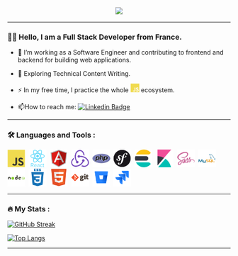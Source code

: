<div id="header" align="center">
  <img src="https://media.giphy.com/media/QssGEmpkyEOhBCb7e1/giphy.gif" width="300"/>
   <div id="badges">
  </div>
</div>

---

### :man_technologist: Hello, I am a Full Stack Developer from France.

- :telescope: I’m working as a Software Engineer and contributing to frontend and backend for building web applications.

- :seedling: Exploring Technical Content Writing.

- :zap: In my free time, I practice the whole <img src="https://raw.githubusercontent.com/devicons/devicon/1119b9f84c0290e0f0b38982099a2bd027a48bf1/icons/javascript/javascript-plain.svg" width="20" height="20"/> ecosystem.

- :mailbox:How to reach me: [![Linkedin Badge](https://img.shields.io/badge/-Linkedin-blue?style=flat&logo=Linkedin&logoColor=white)](https://www.linkedin.com/in/franck-gar%C3%A7on-bb8548171/)

---

### :hammer_and_wrench: Languages and Tools :

<div>
  <img src="https://github.com/devicons/devicon/blob/master/icons/javascript/javascript-original.svg" title="JavaScript" alt="JavaScript" width="40" height="40"/>&nbsp;
  <img src="https://github.com/devicons/devicon/blob/master/icons/react/react-original-wordmark.svg" title="React" alt="React" width="40" height="40"/>&nbsp;
  <img src="https://raw.githubusercontent.com/devicons/devicon/1119b9f84c0290e0f0b38982099a2bd027a48bf1/icons/angularjs/angularjs-original.svg" title="Angular" alt="Angular" width="40" height="40"/>&nbsp;
  <img src="https://github.com/devicons/devicon/blob/master/icons/redux/redux-original.svg" title="Redux" alt="Redux " width="40" height="40"/>&nbsp;
  <img src="https://raw.githubusercontent.com/devicons/devicon/1119b9f84c0290e0f0b38982099a2bd027a48bf1/icons/php/php-original.svg" title="PHP" alt="PHP " width="40" height="40"/>&nbsp;
 <img src="https://raw.githubusercontent.com/devicons/devicon/1119b9f84c0290e0f0b38982099a2bd027a48bf1/icons/symfony/symfony-original.svg" title="symfony" alt="symfony " width="40" height="40"/>&nbsp;
<img src="https://github.com/devicons/devicon/blob/develop/icons/elasticsearch/elasticsearch-original.svg" title="elasticsearch" alt="elasticsearch" width="40" height="40"/>&nbsp;
<img src="https://github.com/devicons/devicon/blob/develop/icons/kibana/kibana-original.svg" title="kibana" alt="kibana" width="40" height="40"/>&nbsp;  
 <img src="https://raw.githubusercontent.com/devicons/devicon/1119b9f84c0290e0f0b38982099a2bd027a48bf1/icons/sass/sass-original.svg" title="sass" alt="sass " width="40" height="40"/>&nbsp;
  <img src="https://github.com/devicons/devicon/blob/master/icons/mysql/mysql-original-wordmark.svg" title="MySQL"  alt="MySQL" width="40" height="40"/>&nbsp;
  <img src="https://github.com/devicons/devicon/blob/master/icons/nodejs/nodejs-original-wordmark.svg" title="NodeJS" alt="NodeJS" width="40" height="40"/>&nbsp;
    <img src="https://github.com/devicons/devicon/blob/master/icons/css3/css3-plain-wordmark.svg"  title="CSS3" alt="CSS" width="40" height="40"/>&nbsp;
  <img src="https://github.com/devicons/devicon/blob/master/icons/html5/html5-original.svg" title="HTML5" alt="HTML" width="40" height="40"/>&nbsp;
  <img src="https://github.com/devicons/devicon/blob/master/icons/git/git-original-wordmark.svg" title="Git" **alt="Git" width="40" height="40"/>&nbsp;
  <img src ="https://raw.githubusercontent.com/devicons/devicon/1119b9f84c0290e0f0b38982099a2bd027a48bf1/icons/bitbucket/bitbucket-original.svg" title="BitBucket" alt="BitBucket" width="40" height="40"/>&nbsp;
  <img src="https://raw.githubusercontent.com/devicons/devicon/1119b9f84c0290e0f0b38982099a2bd027a48bf1/icons/jira/jira-original.svg" title="Jira" alt="Jira" width="40" height="40"/>&nbsp;
</div>

---

### :fire: My Stats :


[![GitHub Streak](http://github-readme-streak-stats.herokuapp.com?user=Franckeddy&theme=dark&background=000000)](https://git.io/streak-stats)

[![Top Langs](https://github-readme-stats.vercel.app/api/top-langs/?username=Franckeddy&layout=compact&theme=vision-friendly-dark)](https://github.com/anuraghazra/github-readme-stats)

---

<img src="https://komarev.com/ghpvc/?username=Franckeddy&style=flat-square&color=blue" alt=""/>
<!---
Franckeddy/Franckeddy is a ✨ special ✨ repository because its `README.md` (this file) appears on your GitHub profile.
You can click the Preview link to take a look at your changes.
--->
